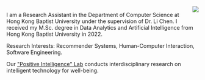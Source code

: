 <img align="right" src="https://github-readme-stats.vercel.app/api/top-langs/?username=ZhangYizhe&layout=compact" />

I am a Research Assistant in the Department of Computer Science at Hong Kong Baptist University under the supervision of Dr. Li Chen. I received my M.Sc. degree in Data Analytics and Artificial Intelligence from Hong Kong Baptist University in 2022.

Research Interests: Recommender Systems, Human-Computer Interaction, Software Engineering.

Our ["Positive Intelligence" Lab](https://hci.comp.hkbu.edu.hk) conducts interdisciplinary research on intelligent technology for well-being.

